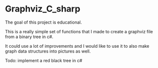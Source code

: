 # Graphviz_C_sharp

The goal of this project is educational. 

This is a really simple set of functions that I made to create a graphviz file from a binary tree in c#.

It could use a lot of improvements and I would like to use it to also make graph data structures into pictures as well.

Todo: implement a red black tree in c#

